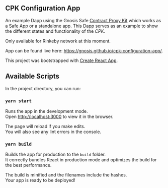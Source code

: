 ## CPK Configuration App

An example Dapp using the Gnosis Safe [Contract Proxy Kit](https://github.com/gnosis/contract-proxy-kit) which works as a Safe App or a standalone app. This Dapp serves as an example to show the different states and functionality of the *CPK*.

Only available for Rinkeby network at this moment.

App can be found live here: https://gnosis.github.io/cpk-configuration-app/.

This project was bootstrapped with [Create React App](https://github.com/facebook/create-react-app).

## Available Scripts

In the project directory, you can run:

### `yarn start`

Runs the app in the development mode.<br />
Open [http://localhost:3000](http://localhost:3000) to view it in the browser.

The page will reload if you make edits.<br />
You will also see any lint errors in the console.

### `yarn build`

Builds the app for production to the `build` folder.<br />
It correctly bundles React in production mode and optimizes the build for the best performance.

The build is minified and the filenames include the hashes.<br />
Your app is ready to be deployed!
